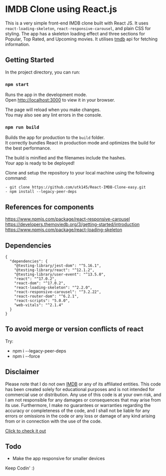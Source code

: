 # IMDB Clone using React.js

This is a very simple front-end IMDB clone built with React JS. It uses `react-loading-skeleton`, `react-responsive-carousel`, and plain CSS for styling. The app has a skeleton loading effect and three sections for Popular, Top Rated, and Upcoming movies. It utilises [tmdb](https://developers.themoviedb.org/3/getting-started/introduction) api for fetching information. 

## Getting Started

In the project directory, you can run:

### `npm start`

Runs the app in the development mode.\
Open [http://localhost:3000](http://localhost:3000) to view it in your browser.

The page will reload when you make changes.\
You may also see any lint errors in the console.



### `npm run build`

Builds the app for production to the `build` folder.\
It correctly bundles React in production mode and optimizes the build for the best performance.

The build is minified and the filenames include the hashes.\
Your app is ready to be deployed!


Clone and setup the repository to your local machine using the following command:

    - git clone https://github.com/utk145/React-IMDB-Clone-easy.git
    - npm install --legacy-peer-deps
 
## References for components
https://www.npmjs.com/package/react-responsive-carousel
https://developers.themoviedb.org/3/getting-started/introduction
https://www.npmjs.com/package/react-loading-skeleton


## Dependencies

```
{
  "dependencies": {
    "@testing-library/jest-dom": "^5.16.1",
    "@testing-library/react": "^12.1.2",
    "@testing-library/user-event": "^13.5.0",
    "react": "^17.0.2",
    "react-dom": "^17.0.2",
    "react-loading-skeleton": "^2.2.0",
    "react-responsive-carousel": "^3.2.22",
    "react-router-dom": "^6.2.1",
    "react-scripts": "5.0.0",
    "web-vitals": "^2.1.4"
  }
}

```

## To avoid merge or version conflicts of react 

Try:

- npm i --legacy-peer-deps
- npm i --force


## Disclaimer

Please note that I do not own [IMDB](imdb.com) or any of its affiliated entities. This code has been created solely for educational purposes and is not intended for commercial use or distribution. Any use of this code is at your own risk, and I am not responsible for any damages or consequences that may arise from its use. Furthermore, I make no guarantees or warranties regarding the accuracy or completeness of the code, and I shall not be liable for any errors or omissions in the code or any loss or damage of any kind arising from or in connection with the use of the code.


[Click to check it out](https://utproj-imdb-vvsimple-react-clone1.pages.dev/)


## Todo

- Make the app responsive for smaller devices


Keep Codin' :)